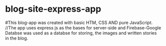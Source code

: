 # blog-site-express-app
#This blog-app was created with basic HTM, CSS AND pure JavaScript.
//The app uses express js as the bases for server-side and Firebase-Google Databse was used as a databse for storing,
the images and written stories in the blog.
